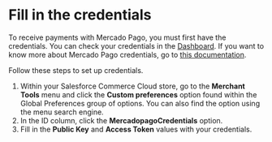 # Fill in the credentials

To receive payments with Mercado Pago, you must first have the credentials. You can check your credentials in the [Dashboard](/developers/panel/app). If you want to know more about Mercado Pago credentials, go to [this documentation](/developers/en/docs/salesforce-commerce-cloud/additional-content/credentials).

Follow these steps to set up credentials.

1. Within your Salesforce Commerce Cloud store, go to the **Merchant Tools** menu and click the **Custom preferences** option found within the Global Preferences group of options. You can also find the option using the menu search engine.
2. In the ID column, click the **MercadopagoCredentials** option.
3. Fill in the **Public Key** and **Access Token** values with your credentials.